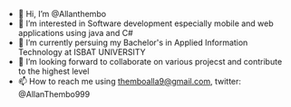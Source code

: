 - 👋 Hi, I’m @Allanthembo
- 👀 I’m interested in Software development especially mobile and web applications using java and C#
- 🌱 I’m currently persuing my Bachelor's in Applied Information Technology at ISBAT UNIVERSITY
- 💞️ I’m looking forward to collaborate on various projecst and contribute to the highest level
- 📫 How to reach me using themboalla9@gmail.com, twitter: @AllanThembo999

<!---
Allanthembo/Allanthembo is a ✨ special ✨ repository because its `README.md` (this file) appears on your GitHub profile.
You can click the Preview link to take a look at your changes.
--->
